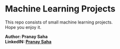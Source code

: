 # Machine Learning Projects

This repo consists of small machine learning projects.<br>
Hope you enjoy it.

<strong> Author: Pranay Saha</strong>
<br><b>LinkedIN: <a href='https://www.linkedin.com/in/pranay-saha-42820011a'>Pranay Saha</a></b>
